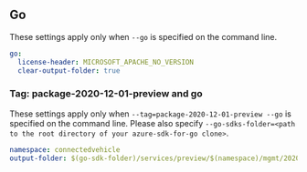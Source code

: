 ## Go

These settings apply only when `--go` is specified on the command line.

```yaml $(go)
go:
  license-header: MICROSOFT_APACHE_NO_VERSION
  clear-output-folder: true
```

### Tag: package-2020-12-01-preview and go

These settings apply only when `--tag=package-2020-12-01-preview --go` is specified on the command line.
Please also specify `--go-sdks-folder=<path to the root directory of your azure-sdk-for-go clone>`.

```yaml $(tag) == 'package-2020-12-01-preview' && $(go)
namespace: connectedvehicle
output-folder: $(go-sdk-folder)/services/preview/$(namespace)/mgmt/2020-12-01-preview/$(namespace)
```